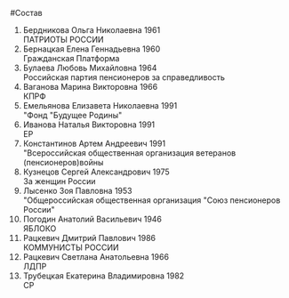 #Состав
1. Бердникова Ольга Николаевна 1961   
    ПАТРИОТЫ РОССИИ
2. Бернацкая Елена Геннадьевна 1960   
    Гражданская Платформа
3. Булаева Любовь Михайловна 1964   
    Российская партия пенсионеров за справедливость
4. Ваганова Марина Викторовна 1966   
    КПРФ
5. Емельянова Елизавета Николаевна 1991   
    "Фонд "Будущее Родины"
6. Иванова Наталья Викторовна 1991   
    ЕР
7. Константинов Артем Андреевич 1991   
    "Всероссийская общественная организация ветеранов (пенсионеров)войны
8. Кузнецов Сергей Александрович 1975   
    За женщин России
9. Лысенко Зоя Павловна 1953   
    "Общероссийская общественная организация "Союз пенсионеров России"
10. Погодин Анатолий Васильевич 1946   
    ЯБЛОКО
11. Рацкевич Дмитрий Павлович 1986   
    КОММУНИСТЫ РОССИИ
12. Рацкевич Светлана Анатольевна 1966   
    ЛДПР
13. Трубецкая Екатерина Владимировна 1982   
    СР
